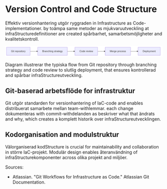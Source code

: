 # Version Control and Code Structure

Effektiv versionhantering utgör ryggraden in Infrastructure as Code-implementationer. by toämpa same metoder as mjukvaruutveckling at infraStructuredefinitioner are created spårbarhet, samarbetsmöjligheter and kvalitetskontroll.

![Version Control and Code Structure](images/diagram_03_kapitel2.png)

Diagram illustrerar the typiska flow from Git repository through branching strategy and code review to slutlig deployment, that ensures kontrollerad and spårbar infraStructureutveckling.

## Git-baserad arbetsflöde for infrastruktur

Git utgör standarden for versionhantering of IaC-code and enables distribuerat samarbete mellan team-withlemmar. each change dokumenteras with commit-withdelanden as beskriver what that ändrats and why, which creates a komplett historik over infraStructureutvecklingen.

## Kodorganisation and modulstruktur

Välorganiserad kodStructure is crucial for maintainability and collaboration in större IaC-projekt. Modulär design enables återanvändning of infraStructurekomponenter across olika projekt and miljöer.

Sources:
- Atlassian. "Git Workflows for Infrastructure as Code." Atlassian Git Documentation.